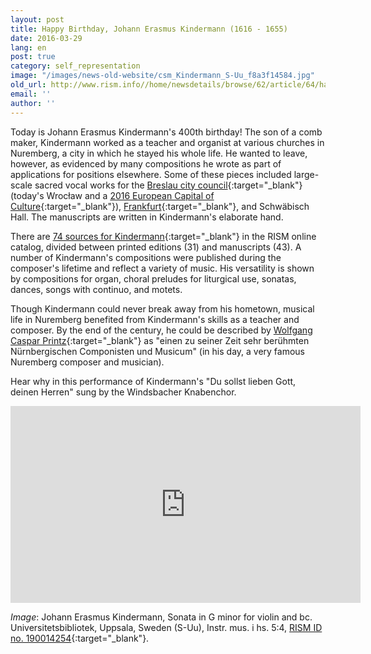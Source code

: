 ```yaml
---
layout: post
title: Happy Birthday, Johann Erasmus Kindermann (1616 - 1655)
date: 2016-03-29
lang: en
post: true
category: self_representation
image: "/images/news-old-website/csm_Kindermann_S-Uu_f8a3f14584.jpg"
old_url: http://www.rism.info//home/newsdetails/browse/62/article/64/happy-birthday-johann-erasmus-kindermann-1616-1655.html
email: ''
author: ''
---
```



Today is Johann Erasmus Kindermann's 400th birthday! The son of a comb maker, Kindermann worked as a teacher and organist at various churches in Nuremberg, a city in which he stayed his whole life. He wanted to leave, however, as evidenced by many compositions he wrote as part of applications for positions elsewhere. Some of these pieces included large-scale sacred vocal works for the [Breslau city council](https://opac.rism.info/search?id=466000368){:target="_blank"} (today's Wrocław and a [2016 European Capital of Culture](http://www.wroclaw2016.pl/){:target="_blank"}), [Frankfurt](https://opac.rism.info/search?id=450037033){:target="_blank"}, and Schwäbisch Hall. The manuscripts are written in Kindermann's elaborate hand.

There are [74 sources for Kindermann](https://opac.rism.info/search?View=rism&author=Kindermann+erasmus){:target="_blank"} in the RISM online catalog, divided between printed editions (31) and manuscripts (43). A number of Kindermann's compositions were published during the composer's lifetime and reflect a variety of music. His versatility is shown by compositions for organ, choral preludes for liturgical use, sonatas, dances, songs with continuo, and motets.

Though Kindermann could never break away from his hometown, musical life in Nuremberg benefited from Kindermann's skills as a teacher and composer. By the end of the century, he could be described by [Wolfgang Caspar Printz](http://reader.digitale-sammlungen.de/de/fs1/object/display/bsb10527684_00161.html?contextType=scan&contextSort=score%2Cdescending&contextRows=10&context=kindermann){:target="_blank"} as "einen zu seiner Zeit sehr berühmten Nürnbergischen Componisten und Musicum" (in his day, a very famous Nuremberg composer and musician).

Hear why in this performance of Kindermann's "Du sollst lieben Gott, deinen Herren" sung by the Windsbacher Knabenchor.

<iframe width="560" height="315" src="https://www.youtube.com/embed/4qRL6uSjujo" frameborder="0" allowfullscreen></iframe>



_Image_: Johann Erasmus Kindermann, Sonata in G minor for violin and bc. Universitetsbibliotek, Uppsala, Sweden (S-Uu), Instr. mus. i hs. 5:4, [RISM ID no. 190014254](https://opac.rism.info/search?id=190014254){:target="_blank"}.
